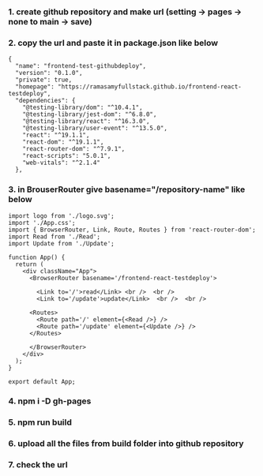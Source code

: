 ### 1. create github repository and make url (setting -> pages -> none to main -> save)

### 2. copy the url and paste it in package.json like below

```
{
  "name": "frontend-test-githubdeploy",
  "version": "0.1.0",
  "private": true,
  "homepage": "https://ramasamyfullstack.github.io/frontend-react-testdeploy",
  "dependencies": {
    "@testing-library/dom": "^10.4.1",
    "@testing-library/jest-dom": "^6.8.0",
    "@testing-library/react": "^16.3.0",
    "@testing-library/user-event": "^13.5.0",
    "react": "^19.1.1",
    "react-dom": "^19.1.1",
    "react-router-dom": "^7.9.1",
    "react-scripts": "5.0.1",
    "web-vitals": "^2.1.4"
  },
```
### 3. in BrouserRouter give basename="/repository-name" like below

```
import logo from './logo.svg';
import './App.css';
import { BrowserRouter, Link, Route, Routes } from 'react-router-dom';
import Read from './Read';
import Update from './Update';

function App() {
  return (
    <div className="App">
      <BrowserRouter basename='/frontend-react-testdeploy'>

        <Link to='/'>read</Link> <br />  <br />
        <Link to='/update'>update</Link>  <br />  <br />

      <Routes>
        <Route path='/' element={<Read />} />
        <Route path='/update' element={<Update />} />
      </Routes>
      
      </BrowserRouter>
    </div>
  );
}

export default App;

```

### 4. npm i -D gh-pages

### 5. npm run build

### 6. upload all the files from build folder into github repository

### 7. check the url
